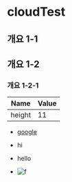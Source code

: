# cloudTest
## 개요 1-1
## 개요 1-2
### 개요 1-2-1
Name | Value
-----|------
height|11

* [google](google.com)

* hi
 - hello

* ![f](http://finfra.com/f/f.png)
